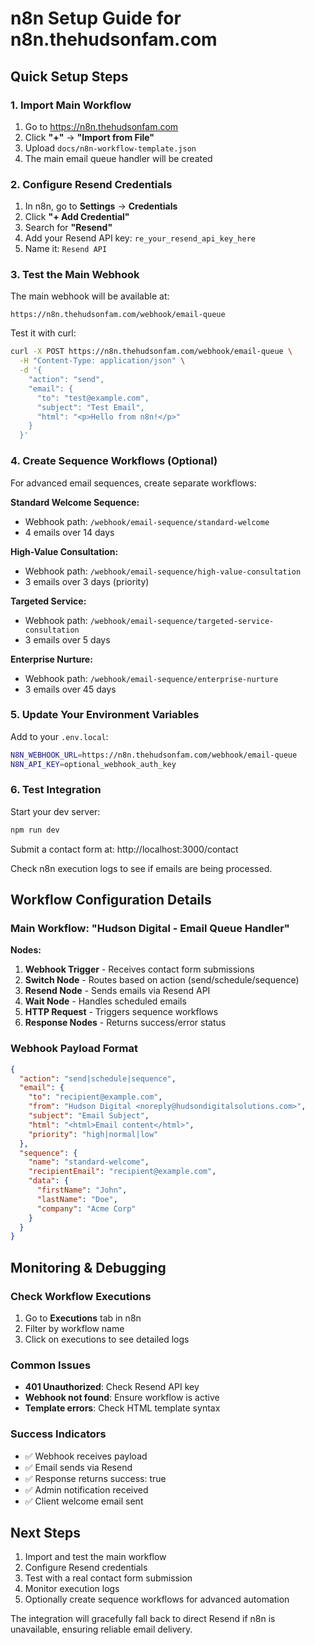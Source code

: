 # n8n Setup Guide for n8n.thehudsonfam.com

## Quick Setup Steps

### 1. Import Main Workflow

1. Go to https://n8n.thehudsonfam.com
2. Click **"+"** → **"Import from File"**
3. Upload `docs/n8n-workflow-template.json`
4. The main email queue handler will be created

### 2. Configure Resend Credentials

1. In n8n, go to **Settings** → **Credentials**
2. Click **"+ Add Credential"**
3. Search for **"Resend"** 
4. Add your Resend API key: `re_your_resend_api_key_here`
5. Name it: `Resend API`

### 3. Test the Main Webhook

The main webhook will be available at:
```
https://n8n.thehudsonfam.com/webhook/email-queue
```

Test it with curl:
```bash
curl -X POST https://n8n.thehudsonfam.com/webhook/email-queue \
  -H "Content-Type: application/json" \
  -d '{
    "action": "send",
    "email": {
      "to": "test@example.com",
      "subject": "Test Email",
      "html": "<p>Hello from n8n!</p>"
    }
  }'
```

### 4. Create Sequence Workflows (Optional)

For advanced email sequences, create separate workflows:

**Standard Welcome Sequence:**
- Webhook path: `/webhook/email-sequence/standard-welcome`
- 4 emails over 14 days

**High-Value Consultation:**
- Webhook path: `/webhook/email-sequence/high-value-consultation` 
- 3 emails over 3 days (priority)

**Targeted Service:**
- Webhook path: `/webhook/email-sequence/targeted-service-consultation`
- 3 emails over 5 days

**Enterprise Nurture:**
- Webhook path: `/webhook/email-sequence/enterprise-nurture`
- 3 emails over 45 days

### 5. Update Your Environment Variables

Add to your `.env.local`:
```bash
N8N_WEBHOOK_URL=https://n8n.thehudsonfam.com/webhook/email-queue
N8N_API_KEY=optional_webhook_auth_key
```

### 6. Test Integration

Start your dev server:
```bash
npm run dev
```

Submit a contact form at: http://localhost:3000/contact

Check n8n execution logs to see if emails are being processed.

## Workflow Configuration Details

### Main Workflow: "Hudson Digital - Email Queue Handler"

**Nodes:**
1. **Webhook Trigger** - Receives contact form submissions
2. **Switch Node** - Routes based on action (send/schedule/sequence)
3. **Resend Node** - Sends emails via Resend API
4. **Wait Node** - Handles scheduled emails
5. **HTTP Request** - Triggers sequence workflows
6. **Response Nodes** - Returns success/error status

### Webhook Payload Format

```json
{
  "action": "send|schedule|sequence",
  "email": {
    "to": "recipient@example.com",
    "from": "Hudson Digital <noreply@hudsondigitalsolutions.com>",
    "subject": "Email Subject",
    "html": "<html>Email content</html>",
    "priority": "high|normal|low"
  },
  "sequence": {
    "name": "standard-welcome",
    "recipientEmail": "recipient@example.com", 
    "data": {
      "firstName": "John",
      "lastName": "Doe",
      "company": "Acme Corp"
    }
  }
}
```

## Monitoring & Debugging

### Check Workflow Executions
1. Go to **Executions** tab in n8n
2. Filter by workflow name
3. Click on executions to see detailed logs

### Common Issues
- **401 Unauthorized**: Check Resend API key
- **Webhook not found**: Ensure workflow is active
- **Template errors**: Check HTML template syntax

### Success Indicators
- ✅ Webhook receives payload
- ✅ Email sends via Resend
- ✅ Response returns success: true
- ✅ Admin notification received
- ✅ Client welcome email sent

## Next Steps

1. Import and test the main workflow
2. Configure Resend credentials  
3. Test with a real contact form submission
4. Monitor execution logs
5. Optionally create sequence workflows for advanced automation

The integration will gracefully fall back to direct Resend if n8n is unavailable, ensuring reliable email delivery.